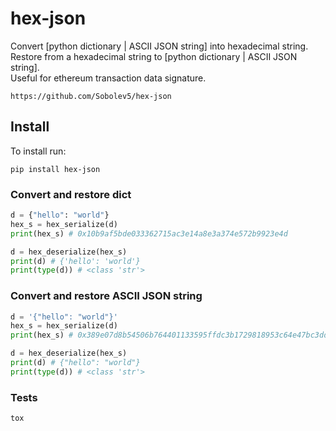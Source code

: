 # hex-json
Convert [python dictionary | ASCII JSON string] into hexadecimal string.  
Restore from a hexadecimal string to [python dictionary | ASCII JSON string].  
Useful for ethereum transaction data signature.   

```no-highlight
https://github.com/Sobolev5/hex-json
```

## Install
To install run:
```no-highlight
pip install hex-json
```

### Convert and restore dict
```python
d = {"hello": "world"}
hex_s = hex_serialize(d)
print(hex_s) # 0x10b9af5bde033362715ac3e14a8e3a374e572b9923e4d

d = hex_deserialize(hex_s)
print(d) # {'hello': 'world'}
print(type(d)) # <class 'str'>
```

### Convert and restore ASCII JSON string
```python
d = '{"hello": "world"}'
hex_s = hex_serialize(d)
print(hex_s) # 0x389e07d8b54506b764401133595ffdc3b1729818953c64e47bc3ddbac98cea

d = hex_deserialize(hex_s)
print(d) # {"hello": "world"}
print(type(d)) # <class 'str'>
```

### Tests
```sh
tox
```